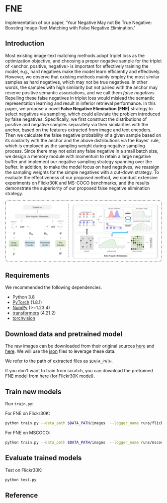 # FNE
Implementation of our paper, 'Your Negative May not Be True Negative: Boosting Image-Text Matching with False Negative Elimination.'

## Introduction
Most existing image-text matching methods adopt triplet loss as the optimization objective, and choosing a proper negative sample for the triplet of <anchor, positive, negative> is important for effectively training the model, e.g., hard negatives make the model learn efficiently and effectively. However, we observe that existing methods mainly employ the most similar samples as hard negatives, which may not be true negatives. In other words, the samples with high similarity but not paired with the anchor may reserve positive semantic associations, and we call them *false negatives*. Repelling these false negatives in triplet loss would mislead the semantic representation learning and result in inferior retrieval performance. In this paper, we propose a novel **False Negative Elimination (FNE)** strategy to select negatives via sampling, which could alleviate the problem introduced by false negatives. Specifically, we first construct the distributions of positive and negative samples separately via their similarities with the anchor, based on the features extracted from image and text encoders. Then we calculate the false negative probability of a given sample based on its similarity with the anchor and the above distributions via the Bayes' rule, which is employed as the sampling weight during negative sampling process. Since there may not exist any false negative in a small batch size, we design a memory module with momentum to retain a large negative buffer and implement our negative sampling strategy spanning over the buffer. In addition, to make the model focus on hard negatives, we reassign the sampling weights for the simple negatives with a cut-down strategy. To evaluate the effectiveness of our proposed method, we conduct extensive experiments on Flickr30K and MS-COCO benchmarks, and the results demonstrate the superiority of our proposed false negative elimination strategy.

![model](framework.png)

## Requirements 
We recommended the following dependencies.

* Python 3.8 
* [PyTorch](http://pytorch.org/) (1.8.1)
* [NumPy](http://www.numpy.org/) (>=1.23.4)
* [transformers](https://huggingface.co/docs/transformers) (4.21.2)
* [torchvision]()

## Download data and pretrained model

The raw images can be downloaded from their original sources [here](http://shannon.cs.illinois.edu/DenotationGraph/) and [here](http://mscoco.org/). We will use the [json](https://drive.google.com/drive/folders/1mondFS6TCbzvz2ZUk4UDFAxnD8xk25ie?usp=drive_link) files to leverage these data.

We refer to the path of extracted files as `$DATA_PATH`. 

If you don't want to train from scratch, you can download the pretrained FNE model from [here](https://drive.google.com/file/d/1Fvh5jjdXIxjtYFe-t5dAxcc53peRTIgB/view?usp=drive_link)  (for Flickr30K model).

## Train new models
Run `train.py`:

For FNE on Flickr30K:

```bash
python train.py --data_path $DATA_PATH/images  --logger_name runs/flickr_FNE --dataset flickr --max_violation
```

For FNE on MSCOCO:

```bash
python train.py --data_path $DATA_PATH/images  --logger_name runs/mscoco_FNE --dataset mscoco --max_violation
```


## Evaluate trained models

Test on Flickr30K:

```bash
python test.py
```


## Reference

